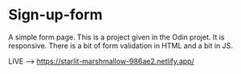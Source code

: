 # Sign-up-form


A simple form page. This is a project given in the Odin projet. It is responsive. There is a bit of form validation in HTML and a bit in JS.


LIVE --> https://starlit-marshmallow-986ae2.netlify.app/

